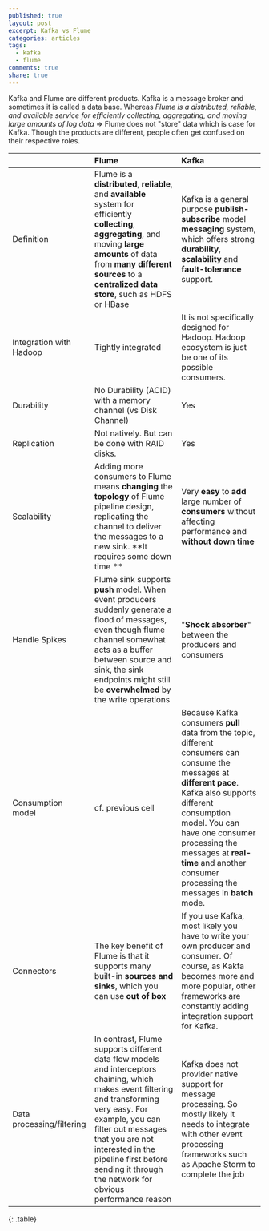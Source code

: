 ```yaml
---
published: true
layout: post
excerpt: Kafka vs Flume
categories: articles
tags:
  - kafka
  - flume
comments: true
share: true
---
```

Kafka  and Flume are different products. Kafka is a message broker and sometimes it is called a data base. Whereas _Flume is a distributed, reliable, and available service for efficiently collecting, aggregating, and moving large amounts of log data_ => Flume does not "store" data which is case for Kafka. Though the products are different, people often get confused on their respective roles.

|  | Flume | Kafka |
|--------|:-------|:--------|
| Definition   | Flume is a **distributed**, **reliable**, and **available** system for efficiently **collecting**, **aggregating**, and moving **large amounts** of data from **many different sources** to a **centralized data store**, such as HDFS or HBase   | Kafka is a general purpose **publish-subscribe** model **messaging** system, which offers strong **durability**, **scalability** and **fault-tolerance** support.   |
| Integration with Hadoop   | Tightly integrated   | It is not specifically designed for Hadoop. Hadoop ecosystem is just be one of its possible consumers.   |
| Durability   | No Durability (ACID) with a memory channel (vs Disk Channel)   | Yes   |
| Replication   | Not natively. But can be done with RAID disks. | Yes   |
| Scalability   | Adding more consumers to Flume means **changing** the **topology** of Flume pipeline design, replicating the channel to deliver the messages to a new sink. **It requires some down time **   | Very **easy** to **add** large number of **consumers** without affecting performance and **without down time**   |
| Handle Spikes   | Flume sink supports **push** model. When event producers suddenly generate a flood of messages, even though flume channel somewhat acts as a buffer between source and sink, the sink endpoints might still be **overwhelmed** by the write operations   | "**Shock absorber**" between the producers and consumers   |
| Consumption model   | cf. previous cell   | Because Kafka consumers **pull** data from the topic, different consumers can consume the messages at **different pace**. Kafka also supports different consumption model. You can have one consumer processing the messages at **real-time** and another consumer processing the messages in **batch** mode.   |
| Connectors   | The key benefit of Flume is that it supports many built-in **sources and sinks**, which you can use **out of box**   | If you use Kafka, most likely you have to write your own producer and consumer. Of course, as Kakfa becomes more and more popular, other frameworks are constantly adding integration support for Kafka.   |
| Data processing/filtering   | In contrast, Flume supports different data flow models and interceptors chaining, which makes event filtering and transforming very easy. For example, you can filter out messages that you are not interested in the pipeline first before sending it through the network for obvious performance reason   | Kafka does not provider native support for message processing. So mostly likely it needs to integrate with other event processing frameworks such as Apache Storm to complete the job   |
{: .table}
